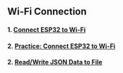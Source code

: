 ## Wi-Fi Connection
#### 1. [Connect ESP32 to Wi-Fi](lesson03-01.md)
#### 2. [Practice: Connect ESP32 to Wi-Fi](lesson03-02.md)
#### 2. [Read/Write JSON Data to File](lesson03-03.md)
